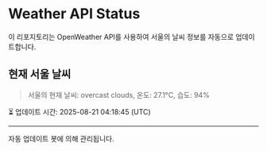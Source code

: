 
# Weather API Status

이 리포지토리는 OpenWeather API를 사용하여 서울의 날씨 정보를 자동으로 업데이트합니다.

## 현재 서울 날씨
> 서울의 현재 날씨: overcast clouds, 온도: 27.1°C, 습도: 94%

⏳ 업데이트 시간: 2025-08-21 04:18:45 (UTC)

---
자동 업데이트 봇에 의해 관리됩니다.
